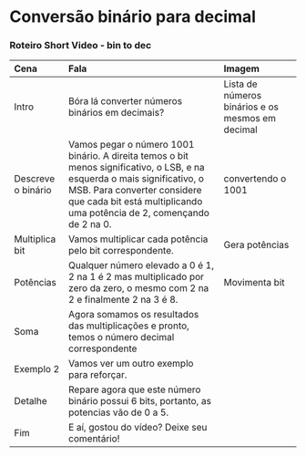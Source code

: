 # Conversão binário para decimal

### Roteiro Short Video - bin to dec

| Cena | Fala | Imagem |
| :--- | :--- | :--- |
| Intro | Bóra lá converter números binários em decimais? | Lista de números binários e os mesmos em decimal |
| Descreve o binário | Vamos pegar o número 1001 binário. A direita temos o bit menos significativo, o LSB, e na esquerda o mais significativo, o MSB. Para converter considere que cada bit está multiplicando uma potência de 2, començando de 2 na 0.  | convertendo o 1001 |
| Multiplica bit | Vamos multiplicar cada potência pelo bit correspondente. | Gera potências |
| Potências | Qualquer número elevado a 0 é 1, 2 na 1 é 2 mas multiplicado por zero da zero, o mesmo com 2 na 2 e finalmente 2 na 3 é 8. | Movimenta bit |
| Soma | Agora somamos os resultados das multiplicações e pronto, temos o número decimal correspondente |  |
| Exemplo 2 | Vamos ver um outro exemplo para reforçar. |  |
| Detalhe | Repare agora que este número binário possui 6 bits, portanto, as potencias vão de 0 a 5. |  |
| Fim | E aí, gostou do vídeo? Deixe seu comentário! |  |



